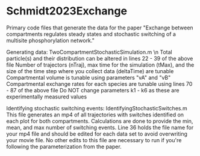 # Schmidt2023Exchange
Primary code files that generate the data for the paper "Exchange between compartments regulates steady states and stochastic switching of a multisite phosphorylation network."

Generating data: TwoCompartmentStochasticSimulation.m \n
  Total particle(s) and their distribution can be altered in lines 22 - 39 of the above file
  Number of trajectors (nTraj), max time for the simulation (tMax), and the size of the time step where you collect data (deltaTime) are tunable
  Compartmental volume is tunable using parameters "vA" and "vB"
  Compartmental exchange rates for each species are tunable using lines 70 - 87 of the above file
  Do NOT change parameters k1 - k6 as these are experimentally measured values 

Identifying stochastic switching events: IdentifyingStochasticSwitches.m 
  This file generates an mp4 of all trajectories with switches identified on each plot for both compartments. Calculations are done to provide the min, mean, and max number of switching events.
  Line 36 holds the file name for your mp4 file and should be edited for each data set to avoid overwriting your movie file. 
  No other edits to this file are necessary to run if you're following the parameterization from the paper.
